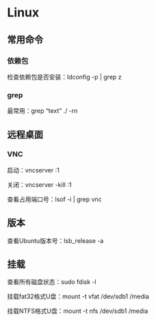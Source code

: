 # Linux

## 常用命令

### 依赖包

检查依赖包是否安装：ldconfig -p | grep z

### grep

最常用：grep “text” ./ -rn

## 远程桌面

### VNC

启动：vncserver :1

关闭：vncserver -kill :1

查看占用端口号：lsof -i | grep vnc

## 版本

查看Ubuntu版本号：lsb_release -a

## 挂载

查看所有磁盘状态：sudo fdisk -l

挂载fat32格式U盘：mount -t vfat /dev/sdb1 /media

挂载NTFS格式U盘：mount -t nfs /dev/sdb1 /media

